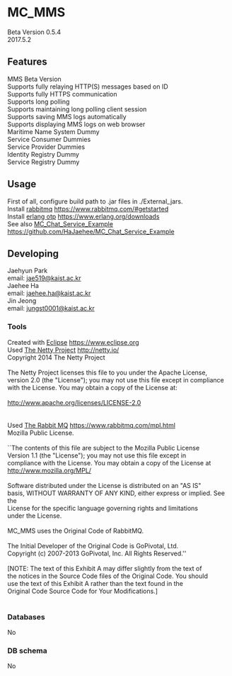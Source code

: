 

# MC_MMS
Beta Version 0.5.4 <br/>
2017.5.2<br/>


## Features
MMS Beta Version<br/>
Supports fully relaying HTTP(S) messages based on ID<br/>
Supports fully HTTPS communication<br/>
Supports long polling<br/>
Supports maintaining long polling client session<br/>
Supports saving MMS logs automatically<br/>
Supports displaying MMS logs on web browser<br/>
Maritime Name System Dummy<br/>
Service Consumer Dummies<br/>
Service Provider Dummies<br/>
Identity Registry Dummy<br/>
Service Registry Dummy<br/>


## Usage
First of all, configure build path to .jar files in ./External_jars.<br/>
Install [rabbitmq](https://www.rabbitmq.com/#getstarted) https://www.rabbitmq.com/#getstarted <br/>
Install [erlang otp](https://www.erlang.org/downloads) https://www.erlang.org/downloads <br/>
See also [MC_Chat_Service_Example](https://github.com/HaJaehee/MC_Chat_Service_Example) https://github.com/HaJaehee/MC_Chat_Service_Example <br/>

## Developing
Jaehyun Park<br/>
email: jae519@kaist.ac.kr<br/>
Jaehee Ha<br/>
email: jaehee.ha@kaist.ac.kr<br/>
Jin Jeong<br/>
email: jungst0001@kaist.ac.kr <br/>

### Tools
Created with [Eclipse](https://www.eclipse.org) https://www.eclipse.org<br/>
Used [The Netty Project](http://netty.io/) http://netty.io/<br/>
Copyright 2014 The Netty Project<br/>
<br/>
The Netty Project licenses this file to you under the Apache License,<br/>
version 2.0 (the "License"); you may not use this file except in compliance<br/>
with the License. You may obtain a copy of the License at:<br/>
<br/>
  http://www.apache.org/licenses/LICENSE-2.0<br/>
  <br/>
   <br/>
Used [The Rabbit MQ](https://www.rabbitmq.com/mpl.html) https://www.rabbitmq.com/mpl.html<br/>
 Mozilla Public License.<br/>
<br/>
``The contents of this file are subject to the Mozilla Public License<br/>
Version 1.1 (the "License"); you may not use this file except in<br/>
compliance with the License. You may obtain a copy of the License at<br/>
http://www.mozilla.org/MPL/<br/>
<br/>
Software distributed under the License is distributed on an "AS IS"<br/>
basis, WITHOUT WARRANTY OF ANY KIND, either express or implied. See the<br/>
License for the specific language governing rights and limitations<br/>
under the License.<br/>
<br/>
MC_MMS uses the Original Code of RabbitMQ.<br/>
<br/>
The Initial Developer of the Original Code is GoPivotal, Ltd.<br/>
Copyright (c) 2007-2013 GoPivotal, Inc.  All Rights Reserved.''<br/>
<br/>
[NOTE: The text of this Exhibit A may differ slightly from the text of<br/>
the notices in the Source Code files of the Original Code. You should<br/>
use the text of this Exhibit A rather than the text found in the<br/>
Original Code Source Code for Your Modifications.]<br/>
<br/>

### Databases
No<br/>

### DB schema
No<br/>
